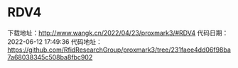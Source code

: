 # RDV4
下载地址：http://www.wangk.cn/2022/04/23/proxmark3/#RDV4
代码日期：2022-06-12 17:49:36
代码地址：https://github.com/RfidResearchGroup/proxmark3/tree/231faee4dd06f98ba7a68038345c508ba8fbc902

